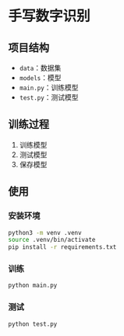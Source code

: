 # 手写数字识别

## 项目结构
- `data`：数据集
- `models`：模型
- `main.py`：训练模型
- `test.py`：测试模型

## 训练过程

1. 训练模型
2. 测试模型
3. 保存模型

## 使用
### 安装环境
```bash
python3 -m venv .venv
source .venv/bin/activate
pip install -r requirements.txt
```

### 训练
```bash
python main.py
```

### 测试
```bash
python test.py
```


